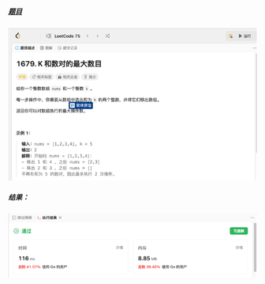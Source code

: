 ##### [题目](https://leetcode.cn/problems/max-number-of-k-sum-pairs/description/?envType=study-plan-v2&envId=leetcode-75)
![pic](img.png)
##### 结果：
![pic](result.png)
